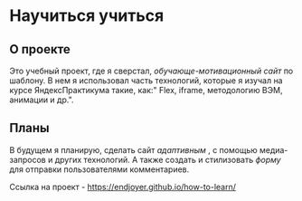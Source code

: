# Научиться учиться

## О проекте 
Это учебный проект, где я сверстал, _обучающе-мотивационный сайт_ по шаблону. В нем я использовал часть технологий, которые я изучал на курсе ЯндексПрактикума такие, как:" Flex, iframe, методологию ВЭМ, анимации и др.".

## Планы
В будущем я планирую, сделать сайт _адаптивным_ , с помощью медиа-запросов и других технологий. А также создать и стилизовать _форму_ для отправки пользователями комментариев.

Ссылка на проект - https://endjoyer.github.io/how-to-learn/
